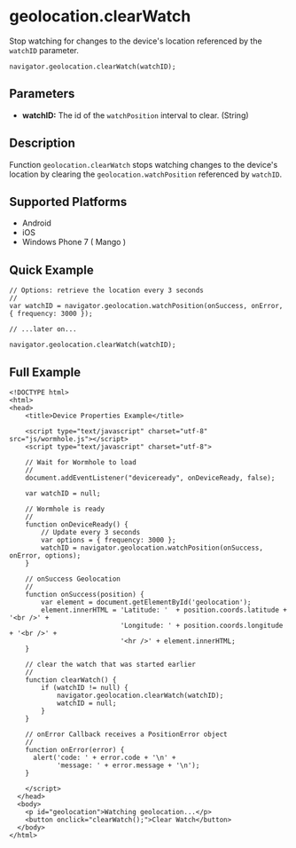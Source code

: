 geolocation.clearWatch
======================

Stop watching for changes to the device's location referenced by the `watchID` parameter.

	navigator.geolocation.clearWatch(watchID);

Parameters
----------

- __watchID:__ The id of the `watchPosition` interval to clear. (String)

Description
-----------

Function `geolocation.clearWatch` stops watching changes to the device's location by clearing the `geolocation.watchPosition` referenced by `watchID`.

Supported Platforms
-------------------

- Android
- iOS
- Windows Phone 7 ( Mango )

Quick Example
-------------

	// Options: retrieve the location every 3 seconds
	//
	var watchID = navigator.geolocation.watchPosition(onSuccess, onError, { frequency: 3000 });

	// ...later on...

	navigator.geolocation.clearWatch(watchID);


Full Example
------------

	<!DOCTYPE html>
	<html>
	<head>
		<title>Device Properties Example</title>

		<script type="text/javascript" charset="utf-8" src="js/wormhole.js"></script>
		<script type="text/javascript" charset="utf-8">

		// Wait for Wormhole to load
		//
		document.addEventListener("deviceready", onDeviceReady, false);

		var watchID = null;

		// Wormhole is ready
		//
		function onDeviceReady() {
			// Update every 3 seconds
			var options = { frequency: 3000 };
			watchID = navigator.geolocation.watchPosition(onSuccess, onError, options);
		}

		// onSuccess Geolocation
		//
		function onSuccess(position) {
			var element = document.getElementById('geolocation');
			element.innerHTML = 'Latitude: '  + position.coords.latitude + '<br />' +
								'Longitude: ' + position.coords.longitude + '<br />' +
								'<hr />' + element.innerHTML;
		}

		// clear the watch that was started earlier
		//
		function clearWatch() {
			if (watchID != null) {
				navigator.geolocation.clearWatch(watchID);
				watchID = null;
			}
		}

		// onError Callback receives a PositionError object
		//
		function onError(error) {
		  alert('code: ' + error.code + '\n' +
				'message: ' + error.message + '\n');
		}

		</script>
	  </head>
	  <body>
		<p id="geolocation">Watching geolocation...</p>
		<button onclick="clearWatch();">Clear Watch</button>
	  </body>
	</html>

